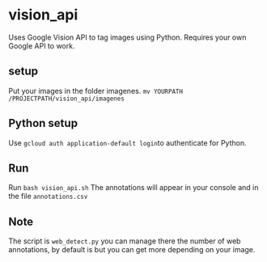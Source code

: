 # vision_api

Uses Google Vision API to tag images using Python.
Requires your own Google API to work.

## setup
Put your images in the folder imagenes. `mv YOURPATH /PROJECTPATH/vision_api/imagenes`


## Python setup
Use `gcloud auth application-default login`to authenticate for Python.

## Run
Run `bash vision_api.sh`
The annotations will appear in your console and in the file `annotations.csv`

## Note
The script is `web_detect.py` you can manage there the number of web annotations, by default is but you can get more depending on your image.

